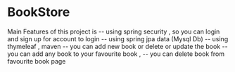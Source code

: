 # BookStore
Main Features of this project is 
-- using spring security , so you can login and sign up for account to login 
-- using spring jpa data  (Mysql Db)
-- using thymeleaf , maven 
-- you can add new book or delete or update the book
-- you can add any book to your favourite book ,
-- you can delete book from favourite book page
